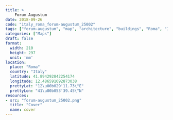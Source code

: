 ```yaml
---
title: > 
    Forum Augustum
date: 2018-09-26
code: "italy_roma_forum-augustum_25002"
tags: ["forum-augustum", "map", "architecture", "buildings", "Roma", "Italy"]
categories: ["Maps"]
draft: false
format:
  width: 210
  height: 297
  unit: 'mm'
location:
  place: "Roma"
  country: "Italy"
  latitude: 41.894292842254174
  longitude: 12.486591692873038
  prettyLat: "12\u00b029'11.73\"E"
  prettyLon: "41\u00b053'39.45\"N"
resources:
- src: "forum-augustum_25002.png"
  title: "Cover"
  name: cover
---
```

